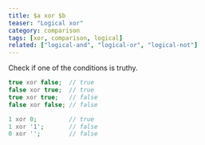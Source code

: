 ```yaml
---
title: $a xor $b
teaser: "Logical xor"
category: comparison
tags: [xor, comparison, logical]
related: ["logical-and", "logical-or", "logical-not"]
---
```


Check if one of the conditions is truthy.

```php
true xor false;  // true
false xor true;  // true
true xor true;   // false
false xor false; // false

1 xor 0;         // true
1 xor '1';       // false
0 xor '';        // false
```

